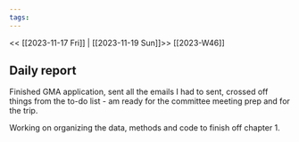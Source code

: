 ```yaml
---
tags:
---
```

<< [[2023-11-17 Fri]] | [[2023-11-19 Sun]]>>
[[2023-W46]]

## Daily report
Finished GMA application, sent all the emails I had to sent, crossed off things from the to-do list - am ready for the committee meeting prep and for the trip.

Working on organizing the data, methods and code to finish off chapter 1.